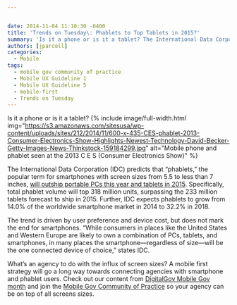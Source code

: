 ```yaml
---


date: 2014-11-04 11:10:30 -0400
title: 'Trends on Tuesday\: Phablets to Top Tablets in 2015?'
summary: 'Is it a phone or is it a tablet? The International Data Corporation (IDC) predicts that &amp;#8220;phablets,&amp;#8221; the popular term for smartphones with screen sizes from 5.5 to less than 7 inches, will outship portable PCs this year and tablets in 2015. Specifically, total phablet volume will top 318 million units, surpassing the 233 million'
authors: [jparcell]
categories:
  - Mobile
tags:
  - mobile gov community of practice
  - Mobile UX Guideline 1
  - Mobile UX Guideline 5
  - mobile-first
  - Trends on Tuesday
---
```


Is it a phone or is it a tablet? 
{% include image/full-width.html img="https://s3.amazonaws.com/sitesusa/wp-content/uploads/sites/212/2014/11/600-x-435-CES-phablet-2013-Consumer-Electronics-Show-Highlights-Newest-Technology-David-Becker-Getty-Images-News-Thinkstock-159184299.jpg" alt="Mobile phone and phablet seen at the 2013 C E S (Consumer Electronics Show)" %} 

The International Data Corporation (IDC) predicts that &#8220;phablets,&#8221; the popular term for smartphones with screen sizes from 5.5 to less than 7 inches, [will outship portable PCs this year and tablets in 2015](http://www.idc.com/getdoc.jsp?containerId=prUS25077914). Specifically, total phablet volume will top 318 million units, surpassing the 233 million tablets forecast to ship in 2015. Further, IDC expects phablets to grow from 14.0% of the worldwide smartphone market in 2014 to 32.2% in 2018.

The trend is driven by user preference and device cost, but does not mark the end for smartphones. &#8220;While consumers in places like the United States and Western Europe are likely to own a combination of PCs, tablets, and smartphones, in many places the smartphone—regardless of size—will be the one connected device of choice,&#8221; states IDC.

What&#8217;s an agency to do with the influx of screen sizes? A mobile first strategy will go a long way towards connecting agencies with smartphone and phablet users. Check out our content from [DigitalGov Mobile Gov month](https://www.WHATEVER/2014/10/20/welcome-to-mobilegov-month-on-digitalgov/ "Welcome to Mobile Gov Month on DigitalGov") and join the [Mobile Gov Community of Practice](https://www.WHATEVER/communities/mobile/ "Mobile") so your agency can be on top of all screens sizes.